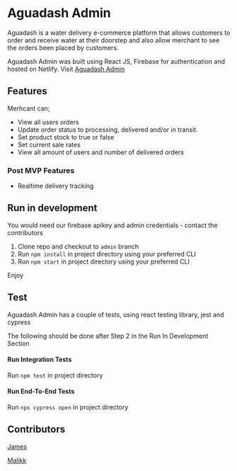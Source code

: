 # Aguadash Admin

Aguadash is a water delivery e-commerce platform that allows customers to order and receive water at their doorstep and also allow merchant to see the orders been placed by customers.

Aguadash Admin was built using React JS, Firebase for authentication and hosted on Netlify.
Visit [Aguadash Admin](https://admin-aguadash.netlify.app/)

## Features
Merhcant can;
- View all users orders
- Update order status to processing, delivered and/or in transit.
- Set product stock to true or false
- Set current sale rates
- View all amount of users and number of delivered orders

### Post MVP Features
- Realtime delivery tracking

## Run in development

You would need our firebase apikey and admin credentials - contact the contributors

1. Clone repo and checkout to `admin` branch
2. Run `npm install` in project directory using your preferred CLI
3. Run `npm start` in project directory using your preferred CLI

Enjoy

## Test

Aguadash Admin has a couple of tests, using react testing library, jest and cypress

The following should be done after Step 2 in the Run In Development Section

#### Run Integration Tests

Run `npm test` in project directory 

#### Run End-To-End Tests

Run `npx cypress open` in project directory 


## Contributors

[James](https://github.com/JamesVictor-O)

[Malikk](https://github.com/7malikk)

